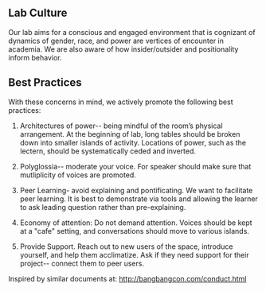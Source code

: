 ## Lab Culture

Our lab aims for a conscious and engaged environment that is cognizant of dynamics of gender, race, and power
are vertices of encounter in academia. We are also aware of how insider/outsider and positionality inform behavior. 

## Best Practices

With these concerns in mind, we actively promote the following best practices:

1. Architectures of power-- being mindful of the room’s physical arrangement. At the beginning of lab, long tables should be broken down into smaller islands of activity. Locations of power, such as the lectern, should be systematically ceded and inverted.

2. Polyglossia-- moderate your voice. For speaker should make sure that mutliplicity of voices are promoted.

3. Peer Learning- avoid explaining and pontificating. We want to facilitate peer learning. It is best to demonstrate via tools and allowing the learner to ask leading question rather than pre-explaining.

4. Economy of attention: Do not demand attention. Voices should be kept at a "cafe" setting, and conversations should move to various islands.

5. Provide Support. Reach out to new users of the space, introduce yourself, and help them acclimatize. Ask if they need support for their project-- connect them to peer users.


Inspired by similar documents at:
http://bangbangcon.com/conduct.html  


